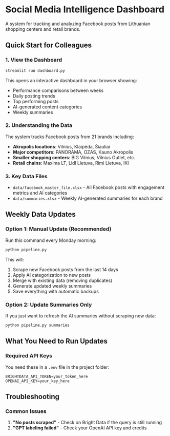# Social Media Intelligence Dashboard

A system for tracking and analyzing Facebook posts from Lithuanian shopping centers and retail brands.

## Quick Start for Colleagues

### 1. View the Dashboard
```bash
streamlit run dashboard.py
```
This opens an interactive dashboard in your browser showing:
- Performance comparisons between weeks
- Daily posting trends
- Top performing posts
- AI-generated content categories
- Weekly summaries

### 2. Understanding the Data
The system tracks Facebook posts from 21 brands including:
- **Akropolis locations**: Vilnius, Klaipėda, Šiauliai
- **Major competitors**: PANORAMA, OZAS, Kauno Akropolis
- **Smaller shopping centers**: BIG Vilnius, Vilnius Outlet, etc.
- **Retail chains**: Maxima LT, Lidl Lietuva, Rimi Lietuva, IKI

### 3. Key Data Files
- `data/facebook_master_file.xlsx` - All Facebook posts with engagement metrics and AI categories
- `data/summaries.xlsx` - Weekly AI-generated summaries for each brand

## Weekly Data Updates

### Option 1: Manual Update (Recommended)
Run this command every Monday morning:
```bash
python pipeline.py
```

This will:
1. Scrape new Facebook posts from the last 14 days
2. Apply AI categorization to new posts
3. Merge with existing data (removing duplicates)
4. Generate updated weekly summaries
5. Save everything with automatic backups


### Option 2: Update Summaries Only
If you just want to refresh the AI summaries without scraping new data:
```bash
python pipeline.py summaries
```

## What You Need to Run Updates

### Required API Keys
You need these in a `.env` file in the project folder:
```
BRIGHTDATA_API_TOKEN=your_token_here
OPENAI_API_KEY=your_key_here
```



## Troubleshooting

### Common Issues
1. **"No posts scraped"** - Check on Bright Data if the query is still running
2. **"GPT labeling failed"** - Check your OpenAI API key and credits
